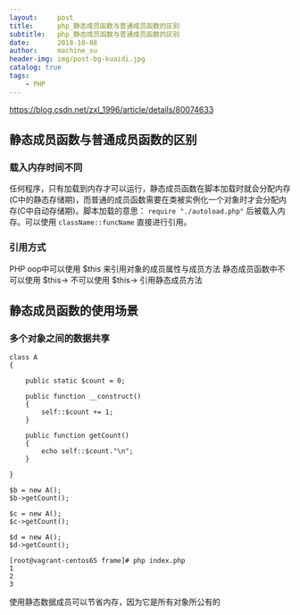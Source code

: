 ```yaml
---
layout:     post
title:      php_静态成员函数与普通成员函数的区别
subtitle:   php_静态成员函数与普通成员函数的区别
date:       2018-10-08
author:     machine_su
header-img: img/post-bg-kuaidi.jpg
catalog: true
tags:
    - PHP
---
```


https://blog.csdn.net/zxl_1996/article/details/80074633


## 静态成员函数与普通成员函数的区别  ##

### 载入内存时间不同 ###

任何程序，只有加载到内存才可以运行，静态成员函数在脚本加载时就会分配内存(C中的静态存储期)，而普通的成员函数需要在类被实例化一个对象时才会分配内存(C中自动存储期)。脚本加载的意思：	`require "./autoload.php"` 后被载入内存。可以使用 `className::funcName` 直接进行引用。

### 引用方式 ###

PHP oop中可以使用 $this 来引用对象的成员属性与成员方法
静态成员函数中不可以使用 $this->
不可以使用 $this-> 引用静态成员方法

## 静态成员函数的使用场景 ##

### 多个对象之间的数据共享 ###


	class A
	{

	    public static $count = 0;

	    public function __construct()
	    {
	        self::$count += 1;
	    }

	    public function getCount()
	    {
	        echo self::$count."\n";
	    }

	}

	$b = new A();
	$b->getCount();

	$c = new A();
	$c->getCount();

	$d = new A();
	$d->getCount();

	[root@vagrant-centos65 frame]# php index.php
	1
	2
	3


使用静态数据成员可以节省内存，因为它是所有对象所公有的

